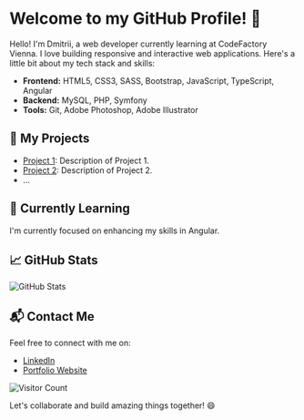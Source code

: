 # Welcome to my GitHub Profile! 👋

Hello! I'm Dmitrii, a web developer currently learning at CodeFactory Vienna. I love building responsive and interactive web applications. Here's a little bit about my tech stack and skills:

- **Frontend:** HTML5, CSS3, SASS, Bootstrap, JavaScript, TypeScript, Angular
- **Backend:** MySQL, PHP, Symfony
- **Tools:** Git, Adobe Photoshop, Adobe Illustrator

## 🚀 My Projects

- [Project 1](link/to/project1): Description of Project 1.
- [Project 2](link/to/project2): Description of Project 2.
- ...

## 🌱 Currently Learning

I'm currently focused on enhancing my skills in Angular.

## 📈 GitHub Stats

![GitHub Stats](https://github-readme-stats.vercel.app/api?username=yourusername&show_icons=true&theme=radical)

<!-- ## 📊 Top Languages

![Top Languages](https://github-readme-stats.vercel.app/api/top-langs/?username=yourusername&layout=compact&theme=radical) -->

## 📬 Contact Me

Feel free to connect with me on:

- [LinkedIn](https://www.linkedin.com/in/dmitrii-malyshkin-441b2a276/)
- [Portfolio Website](https://dmitrii.codefactory.wien/)

![Visitor Count](https://visitor-badge.laobi.icu/badge?page_id=yourusername.yourusername)

Let's collaborate and build amazing things together! 😄
